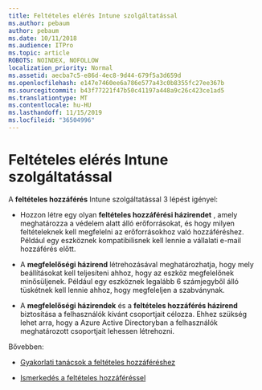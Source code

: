 ```yaml
---
title: Feltételes elérés Intune szolgáltatással
ms.author: pebaum
author: pebaum
ms.date: 10/11/2018
ms.audience: ITPro
ms.topic: article
ROBOTS: NOINDEX, NOFOLLOW
localization_priority: Normal
ms.assetid: aecba7c5-e86d-4ec8-9d44-679f5a3d659d
ms.openlocfilehash: e147e7460ee6a786e577a43c0b8355fc27ee367b
ms.sourcegitcommit: b43f77221f47b50c41197a448a9c26c423ce1ad5
ms.translationtype: MT
ms.contentlocale: hu-HU
ms.lasthandoff: 11/15/2019
ms.locfileid: "36504996"
---
```

# <a name="conditional-access-with-intune"></a>Feltételes elérés Intune szolgáltatással

A **feltételes hozzáférés** Intune szolgáltatással 3 lépést igényel: 
  
- Hozzon létre egy olyan **feltételes hozzáférési házirendet** , amely meghatározza a védelem alatt álló erőforrásokat, és hogy milyen feltételeknek kell megfelelni az erőforrásokhoz való hozzáféréshez. Például egy eszköznek kompatibilisnek kell lennie a vállalati e-mail hozzáférés előtt. 
    
- A **megfelelőségi házirend** létrehozásával meghatározhatja, hogy mely beállításokat kell teljesíteni ahhoz, hogy az eszköz megfelelőnek minősüljenek. Például egy eszköznek legalább 6 számjegyből álló tüskétnek kell lennie ahhoz, hogy megfeleljen a szabványnak. 
    
- A **megfelelőségi házirendek** és a **feltételes hozzáférés házirend** biztosítása a felhasználók kívánt csoportjait célozza. Ehhez szükség lehet arra, hogy a Azure Active Directoryban a felhasználók meghatározott csoportjait lehessen létrehozni. 
    
Bővebben:
  
- [Gyakorlati tanácsok a feltételes hozzáféréshez](https://docs.microsoft.com/azure/active-directory/conditional-access/best-practices)
    
- [Ismerkedés a feltételes hozzáféréssel](https://docs.microsoft.com/azure/active-directory/active-directory-conditional-access-azure-portal-get-started)
    

